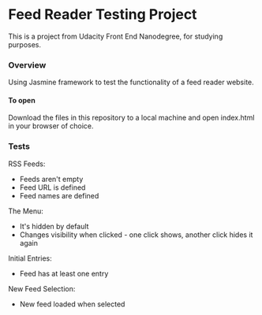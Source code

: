 # Feed Reader Testing Project

This is a project from Udacity Front End Nanodegree, for studying purposes.

### Overview
Using Jasmine framework to test the functionality of a feed reader website.

#### To open
Download the files in this repository to a local machine and open index.html in your browser of choice.

### Tests

RSS Feeds:

* Feeds aren't empty
* Feed URL is defined
* Feed names are defined

The Menu:

* It's hidden by default
* Changes visibility when clicked - one click shows, another click hides it again

Initial Entries:

* Feed has at least one entry

New Feed Selection:

* New feed loaded when selected
